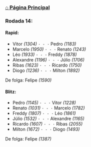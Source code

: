 ### [⌂ Página Principal](https://grupo-de-xadrez.github.io/)

### Rodada 14:

#### Rapid:

* Vitor *(1304)* `· - ·` Pedro *(1183)*  
* Marcelo *(1950)* `· - ·` Renato *(1243)*  
* Léo *(1933)* `· - ·` Freddy *(1878)*  
* Alexandre *(1196)* `· - ·` Júlio *(1706)*  
* Ribas *(1623)* `· - ·` Ricardo *(1750)*  
* Diogo *(1236)* `· - ·` Milton *(1892)*  

De folga: Felipe *(1590)*

#### Blitz:

* Pedro *(1145)* `· - ·` Vitor *(1228)*  
* Renato *(1031)* `· - ·` Marcelo *(1782)*  
* Freddy *(1807)* `· - ·` Léo *(1861)*  
* Júlio *(1532)* `· - ·` Alexandre *(1165)*  
* Ricardo *(1607)* `· - ·` Ribas *(2055)*  
* Milton *(1672)* `· - ·` Diogo *(1493)*  

De folga: Felipe *(1387)*

